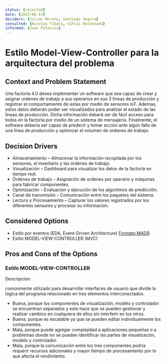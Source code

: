 ```yaml
---
status: {rejected}
date: {2023-06-17}
deciders: {Julian Moreno, Santiago Segura}
consulted: {Nicolas Tibatá, Vihlai Maldonado}
informed: {Juan Palacios}
---
```


# Estilo Model-View-Controller para la arquitectura del problema

## Context and Problem Statement

Una factoría 4.0 desea implementar un software que sea capaz de crear y asignar ordenes de trabajo a sus operarios en sus 3 líneas de producción y registrar el comportamiento de estas por medio de sensores IoT. Ademas, estos datos deberán poder ser visualizados para analizar el estado de las líneas de producción. Dicha información deberá ser de fácil acceso para todos en la factoría por medio de un sistema de mensajería. Finalmente, el software debería ser capaz de predecir y tomar acción ante algún fallo de una línea de producción y optimizar el volumen de ordenes de trabajo.

## Decision Drivers

* Almacenamiento – Almacenar la información recopilada por los sensores, el inventario y las órdenes de trabajo.
* Visualización – Dashboard para visualizar los datos de la factoría en tiempo real.
* Órdenes de trabajo – Asignación de ordenes por operario y máquinas para fabricar componentes.
* Optimización – Evaluación y ejecución de los algoritmos de predicción.
* Canal de transmisión – Comunicación entre los paquetes del sistema.
* Lectura y Procesamiento – Capturar los valores registrados por los diferentes sensores y procesar su información.

## Considered Options

* Estilo por eventos (EDA, Event-Driven Architecture) [Formato MADR](MADR_1_1.md)
* Estilo MODEL-VIEW-CONTROLLER (MVC)

## Pros and Cons of the Options

### Estilo MODEL-VIEW-CONTROLLER

Descripción:

comúnmente utilizado para desarrollar interfaces de usuario que divide la lógica del programa relacionado en tres elementos interconectados. 

* Buena, porque los componentes de visualización, modelo y controlador se encuentran separados y esto hace que se pueden gestionar y realizar cambios en cualquiera de ellos sin interferir en los otros.
* Buena, porque es escalable ya que se pueden editar individualmente los componentes. 
* Mala, porque puede agregar complejidad a aplicaciones pequeñas o a problemas donde no se puedan identificar las partes de visualización, modelo y controlador.
* Mala, porque la comunicación entre los tres componentes podría requerir recursos adicionales y mayor tiempo de procesamiento por lo que afecta el rendimiento.
